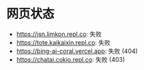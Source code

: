 # 网页状态
- https://jsn.limkon.repl.co: 失败
- https://tote.kaikaixin.repl.co: 失败
- https://bing-ai-coral.vercel.app: 失败 (404)
- https://chatai.cokio.repl.co: 失败 (403)
